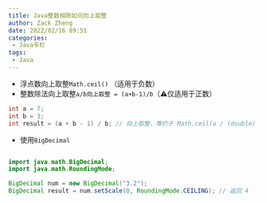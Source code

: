 ```yaml
---
title: Java整数相除如何向上取整
author: Zack Zheng
date: 2022/02/16 09:51
categories:
 - Java专栏
tags:
 - Java
---
```


+ 浮点数向上取整`Math.ceil()` （适用于负数）
+ 整数除法向上取整`a/b向上取整 = (a+b-1)/b`（⚠️仅适用于正数）

```java
int a = 7;
int b = 3;
int result = (a + b - 1) / b; // 向上取整，等价于 Math.ceil(a / (double) b)
```

+ 使用`BigDecimal`

```java

import java.math.BigDecimal;
import java.math.RoundingMode;

BigDecimal num = new BigDecimal("3.2");
BigDecimal result = num.setScale(0, RoundingMode.CEILING); // 返回 4

```
